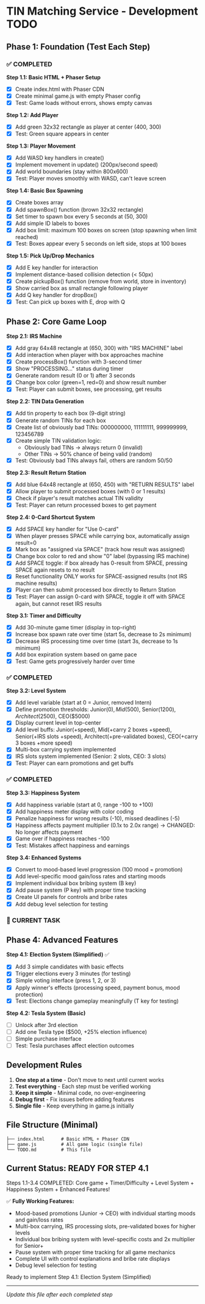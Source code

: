 # TIN Matching Service - Development TODO

## Phase 1: Foundation (Test Each Step)

### ✅ COMPLETED
**Step 1.1: Basic HTML + Phaser Setup**
- [x] Create index.html with Phaser CDN
- [x] Create minimal game.js with empty Phaser config
- [x] Test: Game loads without errors, shows empty canvas

**Step 1.2: Add Player**
- [x] Add green 32x32 rectangle as player at center (400, 300)
- [x] Test: Green square appears in center

**Step 1.3: Player Movement**
- [x] Add WASD key handlers in create()
- [x] Implement movement in update() (200px/second speed)
- [x] Add world boundaries (stay within 800x600)
- [x] Test: Player moves smoothly with WASD, can't leave screen

**Step 1.4: Basic Box Spawning**
- [x] Create boxes array
- [x] Add spawnBox() function (brown 32x32 rectangle)
- [x] Set timer to spawn box every 5 seconds at (50, 300)
- [x] Add simple ID labels to boxes
- [x] Add box limit: maximum 100 boxes on screen (stop spawning when limit reached)
- [x] Test: Boxes appear every 5 seconds on left side, stops at 100 boxes

**Step 1.5: Pick Up/Drop Mechanics**
- [x] Add E key handler for interaction
- [x] Implement distance-based collision detection (< 50px)
- [x] Create pickupBox() function (remove from world, store in inventory)
- [x] Show carried box as small rectangle following player
- [x] Add Q key handler for dropBox()
- [x] Test: Can pick up boxes with E, drop with Q

## Phase 2: Core Game Loop

**Step 2.1: IRS Machine**
- [x] Add gray 64x48 rectangle at (650, 300) with "IRS MACHINE" label
- [x] Add interaction when player with box approaches machine
- [x] Create processBox() function with 3-second timer
- [x] Show "PROCESSING..." status during timer
- [x] Generate random result (0 or 1) after 3 seconds
- [x] Change box color (green=1, red=0) and show result number
- [x] Test: Player can submit boxes, see processing, get results

**Step 2.2: TIN Data Generation**
- [x] Add tin property to each box (9-digit string)
- [x] Generate random TINs for each box
- [x] Create list of obviously bad TINs: 000000000, 111111111, 999999999, 123456789
- [x] Create simple TIN validation logic:
  - Obviously bad TINs → always return 0 (invalid)
  - Other TINs → 50% chance of being valid (random)
- [x] Test: Obviously bad TINs always fail, others are random 50/50

**Step 2.3: Result Return Station**
- [x] Add blue 64x48 rectangle at (650, 450) with "RETURN RESULTS" label
- [x] Allow player to submit processed boxes (with 0 or 1 results)
- [x] Check if player's result matches actual TIN validity
- [x] Test: Player can return processed boxes to get payment

**Step 2.4: 0-Card Shortcut System**
- [x] Add SPACE key handler for "Use 0-card" 
- [x] When player presses SPACE while carrying box, automatically assign result=0
- [x] Mark box as "assigned via SPACE" (track how result was assigned)
- [x] Change box color to red and show "0" label (bypassing IRS machine)
- [x] Add SPACE toggle: if box already has 0-result from SPACE, pressing SPACE again resets to no result
- [x] Reset functionality ONLY works for SPACE-assigned results (not IRS machine results)
- [x] Player can then submit processed box directly to Return Station
- [x] Test: Player can assign 0-card with SPACE, toggle it off with SPACE again, but cannot reset IRS results

**Step 3.1: Timer and Difficulty**
- [x] Add 30-minute game timer (display in top-right)
- [x] Increase box spawn rate over time (start 5s, decrease to 2s minimum)
- [x] Decrease IRS processing time over time (start 3s, decrease to 1s minimum)
- [x] Add box expiration system based on game pace
- [x] Test: Game gets progressively harder over time

### ✅ COMPLETED
**Step 3.2: Level System**
- [x] Add level variable (start at 0 = Junior, removed Intern)
- [x] Define promotion thresholds: Junior($0), Mid($500), Senior($1200), Architect($2500), CEO($5000)
- [x] Display current level in top-center
- [x] Add level buffs: Junior(+speed), Mid(+carry 2 boxes +speed), Senior(+IRS slots +speed), Architect(+pre-validated boxes), CEO(+carry 3 boxes +more speed)
- [x] Multi-box carrying system implemented
- [x] IRS slots system implemented (Senior: 2 slots, CEO: 3 slots)
- [x] Test: Player can earn promotions and get buffs

### ✅ COMPLETED
**Step 3.3: Happiness System**
- [x] Add happiness variable (start at 0, range -100 to +100)
- [x] Add happiness meter display with color coding
- [x] Penalize happiness for wrong results (-10), missed deadlines (-5)
- [x] Happiness affects payment multiplier (0.1x to 2.0x range) → CHANGED: No longer affects payment
- [x] Game over if happiness reaches -100
- [x] Test: Mistakes affect happiness and earnings

**Step 3.4: Enhanced Systems**
- [x] Convert to mood-based level progression (100 mood = promotion)
- [x] Add level-specific mood gain/loss rates and starting moods
- [x] Implement individual box bribing system (B key)
- [x] Add pause system (P key) with proper time tracking
- [x] Create UI panels for controls and bribe rates
- [x] Add debug level selection for testing

### 🔄 CURRENT TASK

## Phase 4: Advanced Features

**Step 4.1: Election System (Simplified)** ✅
- [x] Add 3 simple candidates with basic effects
- [x] Trigger elections every 3 minutes (for testing)
- [x] Simple voting interface (press 1, 2, or 3)
- [x] Apply winner's effects (processing speed, payment bonus, mood protection)
- [x] Test: Elections change gameplay meaningfully (T key for testing)

**Step 4.2: Tesla System (Basic)**
- [ ] Unlock after 3rd election
- [ ] Add one Tesla type ($500, +25% election influence)
- [ ] Simple purchase interface
- [ ] Test: Tesla purchases affect election outcomes

## Development Rules

1. **One step at a time** - Don't move to next until current works
2. **Test everything** - Each step must be verified working
3. **Keep it simple** - Minimal code, no over-engineering
4. **Debug first** - Fix issues before adding features
5. **Single file** - Keep everything in game.js initially

## File Structure (Minimal)
```
├── index.html      # Basic HTML + Phaser CDN
├── game.js         # All game logic (single file)
└── TODO.md         # This file
```

## Current Status: READY FOR STEP 4.1
Steps 1.1-3.4 COMPLETED: Core game + Timer/Difficulty + Level System + Happiness System + Enhanced Features! 

✅ **Fully Working Features:**
- Mood-based promotions (Junior → CEO) with individual starting moods and gain/loss rates
- Multi-box carrying, IRS processing slots, pre-validated boxes for higher levels
- Individual box bribing system with level-specific costs and 2x multiplier for Senior+
- Pause system with proper time tracking for all game mechanics
- Complete UI with control explanations and bribe rate displays
- Debug level selection for testing

Ready to implement Step 4.1: Election System (Simplified)

---
*Update this file after each completed step*